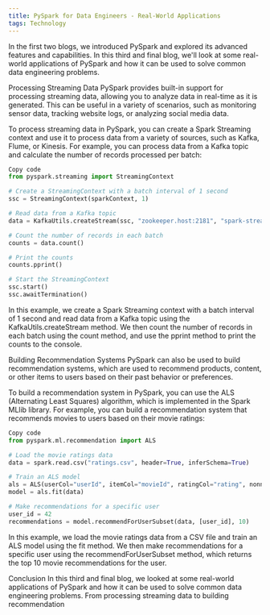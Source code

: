 ```yaml
---
title: PySpark for Data Engineers - Real-World Applications
tags: Technology
---
```



In the first two blogs, we introduced PySpark and explored its advanced features and capabilities. In this third and final blog, we'll look at some real-world applications of PySpark and how it can be used to solve common data engineering problems.

Processing Streaming Data
PySpark provides built-in support for processing streaming data, allowing you to analyze data in real-time as it is generated. This can be useful in a variety of scenarios, such as monitoring sensor data, tracking website logs, or analyzing social media data.

To process streaming data in PySpark, you can create a Spark Streaming context and use it to process data from a variety of sources, such as Kafka, Flume, or Kinesis. For example, you can process data from a Kafka topic and calculate the number of records processed per batch:

```python
Copy code
from pyspark.streaming import StreamingContext

# Create a StreamingContext with a batch interval of 1 second
ssc = StreamingContext(sparkContext, 1)

# Read data from a Kafka topic
data = KafkaUtils.createStream(ssc, "zookeeper.host:2181", "spark-streaming-consumer", {"topic1": 1})

# Count the number of records in each batch
counts = data.count()

# Print the counts
counts.pprint()

# Start the StreamingContext
ssc.start()
ssc.awaitTermination()
```

In this example, we create a Spark Streaming context with a batch interval of 1 second and read data from a Kafka topic using the KafkaUtils.createStream method. We then count the number of records in each batch using the count method, and use the pprint method to print the counts to the console.

Building Recommendation Systems
PySpark can also be used to build recommendation systems, which are used to recommend products, content, or other items to users based on their past behavior or preferences.

To build a recommendation system in PySpark, you can use the ALS (Alternating Least Squares) algorithm, which is implemented in the Spark MLlib library. For example, you can build a recommendation system that recommends movies to users based on their movie ratings:

```python
Copy code
from pyspark.ml.recommendation import ALS

# Load the movie ratings data
data = spark.read.csv("ratings.csv", header=True, inferSchema=True)

# Train an ALS model
als = ALS(userCol="userId", itemCol="movieId", ratingCol="rating", nonnegative=True, implicitPrefs=False)
model = als.fit(data)

# Make recommendations for a specific user
user_id = 42
recommendations = model.recommendForUserSubset(data, [user_id], 10)
```

In this example, we load the movie ratings data from a CSV file and train an ALS model using the fit method. We then make recommendations for a specific user using the recommendForUserSubset method, which returns the top 10 movie recommendations for the user.

Conclusion
In this third and final blog, we looked at some real-world applications of PySpark and how it can be used to solve common data engineering problems. From processing streaming data to building recommendation


